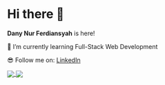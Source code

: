 # Hi there 👋

**Dany Nur Ferdiansyah** is here!

🌱 I’m currently learning Full-Stack Web Development

😎 Follow me on: [LinkedIn](https://www.linkedin.com/in/danynurf)

<a href="https://github.com/danynurf/github-readme-stats">
  <img heigth=200 align="center" src="https://github-readme-stats.vercel.app/api?username=danynurf&show_icons=true&theme=radical" />
</a>


<a href="https://github.com/danynurf/convoychat">
  <img heigth=200 align="center" src="https://github-readme-stats.vercel.app/api/top-langs?username=danynurf&layout=compact&langs_count=8&card_width=320&show_icons=true&theme=radical" />
</a>
<!--
**danynurf/danynurf** is a ✨ _special_ ✨ repository because its `README.md` (this file) appears on your GitHub profile.

Here are some ideas to get you started:

- 🔭 I’m currently working on ...
- 🌱 I’m currently learning ...
- 👯 I’m looking to collaborate on ...
- 🤔 I’m looking for help with ...
- 💬 Ask me about ...
- 📫 How to reach me: ...
- 😄 Pronouns: ...
- ⚡ Fun fact: ...
-->
